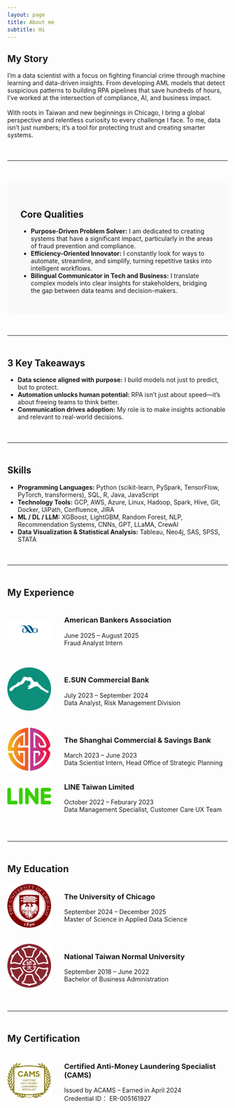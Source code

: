 ```yaml
---
layout: page
title: About me
subtitle: Hi
---
```


<section>
  <h2>My Story</h2>
  <p>
    I’m a data scientist with a focus on fighting financial crime through machine learning and data-driven insights. From developing AML models that detect suspicious patterns to building RPA pipelines that save hundreds of hours, I’ve worked at the intersection of compliance, AI, and business impact. <br><br>
    With roots in Taiwan and new beginnings in Chicago, I bring a global perspective and relentless curiosity to every challenge I face. To me, data isn’t just numbers; it’s a tool for protecting trust and creating smarter systems.
  </p>
</section>

<hr style="margin: 50px 0;">

<section style="background-color: #f9f9f9; padding: 30px; border-radius: 8px;">
  <h2>Core Qualities</h2>
  <ul>
    <li><strong>Purpose-Driven Problem Solver:</strong> I am dedicated to creating systems that have a significant impact, particularly in the areas of fraud prevention and compliance.</li>
    <li><strong>Efficiency-Oriented Innovator:</strong> I constantly look for ways to automate, streamline, and simplify, turning repetitive tasks into intelligent workflows.</li>
    <li><strong>Bilingual Communicator in Tech and Business:</strong> I translate complex models into clear insights for stakeholders, bridging the gap between data teams and decision-makers.</li>
  </ul>
</section>

<hr style="margin: 50px 0;">

<section>
  <h2>3 Key Takeaways</h2>
  <ul>
    <li><strong>Data science aligned with purpose:</strong> I build models not just to predict, but to protect.</li>
    <li><strong>Automation unlocks human potential:</strong> RPA isn’t just about speed—it’s about freeing teams to think better.</li>
    <li><strong>Communication drives adoption:</strong> My role is to make insights actionable and relevant to real-world decisions.</li>
  </ul>
</section>

<hr style="margin: 50px 0;">

<section class="skills-section" style="text-align: left; margin: 2rem auto; max-width: 800px;">
  <h2 style="text-align: left;">Skills</h2>
  <ul>
    <li><strong>Programming Languages:</strong> Python (scikit-learn, PySpark, TensorFlow, PyTorch, transformers), SQL, R, Java, JavaScript</li>
    <li><strong>Technology Tools:</strong> GCP, AWS, Azure, Linux, Hadoop, Spark, Hive, Git, Docker, UiPath, Confluence, JIRA</li>
    <li><strong>ML / DL / LLM:</strong> XGBoost, LightGBM, Random Forest, NLP, Recommendation Systems, CNNs, GPT, LLaMA, CrewAI</li>
    <li><strong>Data Visualization & Statistical Analysis:</strong> Tableau, Neo4j, SAS, SPSS, STATA</li>
  </ul>
</section>

<hr style="margin: 50px 0;">

<section>
  <h2>My Experience</h2>

  <div style="display: flex; align-items: center; margin-bottom: 30px;">
    <img src="/assets/img/American-Bankers-Association.png" alt="American Bankers Association Logo" style="width: 100px; margin-right: 30px;">
    <div>
      <h3>American Bankers Association</h3>
      <p>June 2025 – August 2025<br>Fraud Analyst Intern</p>
    </div>
  </div>

  <div style="display: flex; align-items: center; margin-bottom: 30px;">
    <img src="/assets/img/esunbank.png" alt="E.SUN BANK Logo" style="width: 100px; margin-right: 30px;">
    <div>
      <h3>E.SUN Commercial Bank</h3>
      <p>July 2023 – September 2024<br>Data Analyst, Risk Management Division</p>
    </div>
  </div>

  <div style="display: flex; align-items: center;">
    <img src="/assets/img/scsb1.jpeg" alt="The Shanghai Commercial & Savings Bank Logo" style="width: 100px; margin-right: 30px;">
    <div>
      <h3>The Shanghai Commercial & Savings Bank</h3>
      <p>March 2023 – June 2023<br>Data Scientist Intern, Head Office of Strategic Planning</p>
    </div>
  </div>
  
  <div style="display: flex; align-items: center; margin-bottom: 30px;">
    <img src="/assets/img/LINE.png" alt="LINE Taiwan Limited Logo" style="width: 100px; margin-right: 30px;">
    <div>
      <h3>LINE Taiwan Limited</h3>
      <p>October 2022 – Feburary 2023<br>Data Management Specialist, Customer Care UX Team</p>
    </div>
  </div>
</section>

<hr style="margin: 50px 0;">

<section>
  <h2>My Education</h2>

  <div style="display: flex; align-items: center; margin-bottom: 30px;">
    <img src="/assets/img/uchicago.png" alt="University of Chicago Logo" style="width: 100px; margin-right: 30px;">
    <div>
      <h3>The University of Chicago</h3>
      <p>September 2024 – December 2025<br>Master of Science in Applied Data Science</p>
    </div>
  </div>

  <div style="display: flex; align-items: center;">
    <img src="/assets/img/ntnu.png" alt="National Taiwan Normal University Logo" style="width: 100px; margin-right: 30px;">
    <div>
      <h3>National Taiwan Normal University</h3>
      <p>September 2018 – June 2022<br>Bachelor of Business Administration</p>
    </div>
  </div>
</section>

<hr style="margin: 50px 0;">

<section>
  <h2>My Certification</h2>
  <div style="display: flex; align-items: center;">
    <img src="/assets/img/CAMS.jpg" alt="CAMS Certification Logo" style="width: 100px; margin-right: 30px;">
    <div>
      <h3>Certified Anti-Money Laundering Specialist (CAMS)</h3>
      <p>Issued by ACAMS – Earned in April 2024<br>Credential ID： ER-005161927</p>
    </div>
  </div>
</section>
